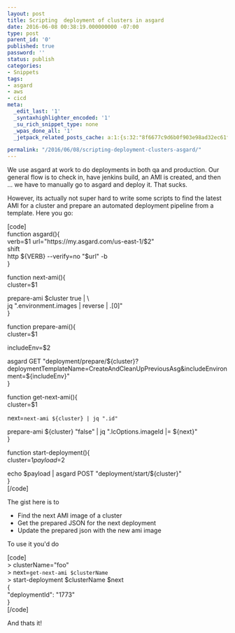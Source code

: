 ```yaml
---
layout: post
title: Scripting  deployment of clusters in asgard
date: 2016-06-08 00:38:19.000000000 -07:00
type: post
parent_id: '0'
published: true
password: ''
status: publish
categories:
- Snippets
tags:
- asgard
- aws
- cicd
meta:
  _edit_last: '1'
  _syntaxhighlighter_encoded: '1'
  _su_rich_snippet_type: none
  _wpas_done_all: '1'
  _jetpack_related_posts_cache: a:1:{s:32:"8f6677c9d6b0f903e98ad32ec61f8deb";a:2:{s:7:"expires";i:1561497021;s:7:"payload";a:3:{i:0;a:1:{s:2:"id";i:5000;}i:1;a:1:{s:2:"id";i:2274;}i:2;a:1:{s:2:"id";i:4737;}}}}

permalink: "/2016/06/08/scripting-deployment-clusters-asgard/"
---
```

We use asgard at work to do deployments in both qa and production. Our general flow is to check in, have jenkins build, an AMI is created, and then ... we have to manually go to asgard and deploy it. That sucks.

However, its actually not super hard to write some scripts to find the latest AMI for a cluster and prepare an automated deployment pipeline from a template. Here you go:

[code]  
function asgard(){  
 verb=$1  
 url="https://my.asgard.com/us-east-1/$2"  
 shift  
 http ${VERB} --verify=no "$url" -b  
}

function next-ami(){  
 cluster=$1

prepare-ami $cluster true | \  
 jq ".environment.images | reverse | .[0]"  
}

function prepare-ami(){  
 cluster=$1

includeEnv=$2

asgard GET "deployment/prepare/${cluster}?deploymentTemplateName=CreateAndCleanUpPreviousAsg&includeEnvironment=${includeEnv}"  
}

function get-next-ami(){  
 cluster=$1

next=`next-ami ${cluster} | jq ".id"`

prepare-ami ${cluster} "false" | jq ".lcOptions.imageId |= ${next}"  
}

function start-deployment(){  
 cluster=$1  
 payload=$2

echo $payload | asgard POST "deployment/start/${cluster}"  
}  
[/code]

The gist here is to

- Find the next AMI image of a cluster
- Get the prepared JSON for the next deployment
- Update the prepared json with the new ami image

To use it you'd do

[code]  
\> clusterName="foo"  
\> next=`get-next-ami $clusterName`  
\> start-deployment $clusterName $next  
{  
 "deploymentId": "1773"  
}  
[/code]

And thats it!

